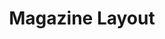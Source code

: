 ---
layout: home
sortorder: 1.0
title: "Magazine Layout"
description: |
  Page layout grids create structure and harmony on the page.
details: |

  ## The Theory

  Create a [six-page magazine feature article](https://learning.oreilly.com/library/view/the-type-project/9780136816034/ch34.xhtml#ch34) combining text, pictures, call outs, and captions, and making effective use of white space

  We'll design layouts with [varied page elements](https://learning.oreilly.com/library/view/the-art-of/9781315301532/xhtml/15_Chapter09.xhtml#ch9), such as:

  - Headings
  - Subheads
  - Body copy
  - Table data
  - Pull quotes
  - Folios
  - Running headlines
  - Block quotes

  ## The Design Brief

  

  ## The Deliverables

  

---